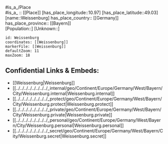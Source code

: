 ﻿---
location: [49.03,10.97] 
mapzoom: [7,12] 
mapmarker: city 
type: City
tags:
- geo/City


SpocWebEntityId: 35513
isDeleted: false
confidential: public

---
#is_a_/Place  
#is_a_ :: [[Place]] 
[has_place_longitude::10.97] 
[has_place_latitude::49.03] 
[name::Weissenburg] 
has_place_country:: [[Germany]]  
has_place_province:: [[Bayern]]  
[Population::] 
[Unknown::] 


```leaflet
id: Weissenburg
coordinates: [[Weissenburg]] 
markerFile: [[Weissenburg]] 
defaultZoom: 11 
maxZoom: 18
```


## Confidential Links & Embeds: 
- [[Weissenburg|Weissenburg]]  
- [[../../../../../../../../_internal/geo/Continent/Europe/Germany/West/Bayern/City/Weissenburg.internal|Weissenburg.internal]] 
- [[../../../../../../../../_protect/geo/Continent/Europe/Germany/West/Bayern/City/Weissenburg.protect|Weissenburg.protect]] 
- [[../../../../../../../../_private/geo/Continent/Europe/Germany/West/Bayern/City/Weissenburg.private|Weissenburg.private]] 
- [[../../../../../../../../_personal/geo/Continent/Europe/Germany/West/Bayern/City/Weissenburg.personal|Weissenburg.personal]] 
- [[../../../../../../../../_secret/geo/Continent/Europe/Germany/West/Bayern/City/Weissenburg.secret|Weissenburg.secret]] 
